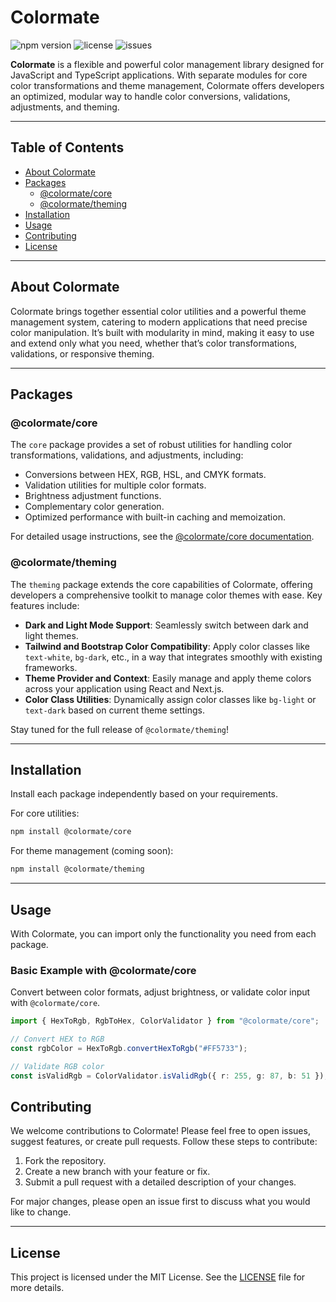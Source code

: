 # Colormate

![npm version](https://img.shields.io/npm/v/@colormate/core?color=blue&style=flat-square) 
![license](https://img.shields.io/badge/license-MIT-green?style=flat-square) 
![issues](https://img.shields.io/github/issues/sanlamamba/colormate?color=yellow&style=flat-square) 

**Colormate** is a flexible and powerful color management library designed for JavaScript and TypeScript applications. With separate modules for core color transformations and theme management, Colormate offers developers an optimized, modular way to handle color conversions, validations, adjustments, and theming.

---

## Table of Contents

- [About Colormate](#about-colormate)
- [Packages](#packages)
  - [@colormate/core](#colormatecore)
  - [@colormate/theming](#colormatetheme)
- [Installation](#installation)
- [Usage](#usage)
- [Contributing](#contributing)
- [License](#license)

---

## About Colormate

Colormate brings together essential color utilities and a powerful theme management system, catering to modern applications that need precise color manipulation. It’s built with modularity in mind, making it easy to use and extend only what you need, whether that’s color transformations, validations, or responsive theming.

---

## Packages

### @colormate/core

The `core` package provides a set of robust utilities for handling color transformations, validations, and adjustments, including:
- Conversions between HEX, RGB, HSL, and CMYK formats.
- Validation utilities for multiple color formats.
- Brightness adjustment functions.
- Complementary color generation.
- Optimized performance with built-in caching and memoization.

For detailed usage instructions, see the [@colormate/core documentation](./packages/core/README.md).

### @colormate/theming

The `theming` package extends the core capabilities of Colormate, offering developers a comprehensive toolkit to manage color themes with ease. Key features include:
- **Dark and Light Mode Support**: Seamlessly switch between dark and light themes.
- **Tailwind and Bootstrap Color Compatibility**: Apply color classes like `text-white`, `bg-dark`, etc., in a way that integrates smoothly with existing frameworks.
- **Theme Provider and Context**: Easily manage and apply theme colors across your application using React and Next.js.
- **Color Class Utilities**: Dynamically assign color classes like `bg-light` or `text-dark` based on current theme settings.

Stay tuned for the full release of `@colormate/theming`!

---

## Installation

Install each package independently based on your requirements.

For core utilities:

```bash
npm install @colormate/core
```

For theme management (coming soon):

```bash
npm install @colormate/theming
```

---

## Usage

With Colormate, you can import only the functionality you need from each package.

### Basic Example with @colormate/core

Convert between color formats, adjust brightness, or validate color input with `@colormate/core`.

```typescript
import { HexToRgb, RgbToHex, ColorValidator } from "@colormate/core";

// Convert HEX to RGB
const rgbColor = HexToRgb.convertHexToRgb("#FF5733");

// Validate RGB color
const isValidRgb = ColorValidator.isValidRgb({ r: 255, g: 87, b: 51 });
```


## Contributing

We welcome contributions to Colormate! Please feel free to open issues, suggest features, or create pull requests. Follow these steps to contribute:

1. Fork the repository.
2. Create a new branch with your feature or fix.
3. Submit a pull request with a detailed description of your changes.

For major changes, please open an issue first to discuss what you would like to change.

---

## License

This project is licensed under the MIT License. See the [LICENSE](./LICENSE) file for more details.
